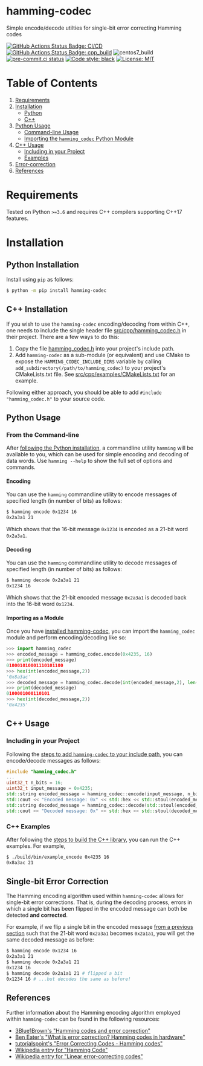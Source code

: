 # hamming-codec
Simple encode/decode utilties for single-bit error correcting Hamming codes

[![GitHub Actions Status Badge: CI/CD]][GitHub Actions Status: CI/CD]
[![GitHub Actions Status Badge: cpp_build]][GitHub Actions Status: cpp_build]
![centos7_build](https://github.com/dantrim/hamming-codec/workflows/centos7_build/badge.svg)
[![pre-commit.ci status][pre-commit.ci status badge]][pre-commit.ci status]
[![Code style: black][black badge]](https://github.com/psf/black)
[![License: MIT](https://img.shields.io/badge/License-MIT-yellow.svg)](https://opensource.org/licenses/MIT)

# Table of Contents
 1. [Requirements](#requirements)
 2. [Installation](#installation)
     * [Python](#python-installation)
     * [C++](#c-installation)
 3. [Python Usage](#python-usage)
     * [Command-line Usage](#from-the-command-line)
     * [Importing the `hamming_codec` Python Module](#importing-as-a-module)
 4. [C++ Usage](#c-usage)
     * [Including in your Project](#including-in-your-project)
     * [Examples](#c-examples)
 5. [Error-correction](#single-bit-error-correction)
 6. [References](#references)

# Requirements

Tested on Python `>=3.6` and requires C++ compilers supporting C++17 features.


# Installation

## Python Installation

Install using `pip` as follows:

```bash
$ python -m pip install hamming-codec
```

## C++ Installation

If you wish to use the `hamming-codec` encoding/decoding from within C++,
one needs to include the single header file
[src/cpp/hamming_codec.h](src/cpp/hamming_codec.h) in their project.
There are a few ways to do this:

  1. Copy the file [hamming_codec.h](src/cpp/hamming_codec.h) into your project's include path.
  2. Add `hamming-codec` as a sub-module (or equivalent) and use CMake to expose the `HAMMING_CODEC_INCLUDE_DIRS`
        variable by calling `add_subdirectory(/path/to/hamming_codec)` to your project's CMakeLists.txt file.
     See [src/cpp/examples/CMakeLists.txt](src/cpp/examples/CMakeLists.txt) for an example.

Following either approach, you should be able to add `#include "hamming_codec.h"` to your
source code.

## Python Usage

### From the Command-line

After [following the Python installation](#python-installation), a commandline utility
`hamming` will be available to you, which can be used for simple encoding and decoding
of data words. Use `hamming --help` to show the full set of options and commands.

#### Encoding

You can use the `hamming` commandline utility to encode messages of specified length
(in number of bits) as follows:

```bash
$ hamming encode 0x1234 16
0x2a3a1 21
```

Which shows that the 16-bit message `0x1234` is encoded as a 21-bit word `0x2a3a1`.

#### Decoding

You can use the `hamming` commandline utility to decode messages of specified length (in number of bits) as follows:

```bash
$ hamming decode 0x2a3a1 21
0x1234 16
```
Which shows that the 21-bit encoded message `0x2a3a1` is decoded back into the 16-bit word `0x1234`.


#### Importing as a Module

Once you have [installed hamming-codec](#python-installation), you can import the `hamming_codec`
module and perform encoding/decoding like so:

```python
>>> import hamming_codec
>>> encoded_message = hamming_codec.encode(0x4235, 16)
>>> print(encoded_message)
010001010001110101100
>>> hex(int(encoded_message,2))
'0x8a3ac'
>>> decoded_message = hamming_codec.decode(int(encoded_message,2), len(encoded_message))
>>> print(decoded_message)
0100001000110101
>>> hex(int(decoded_message,2))
'0x4235'
```

## C++ Usage

### Including in your Project

Following the [steps to add `hamming-codec` to your include path](#c-installation),
you can encode/decode messages as follows:

```c++
#include "hamming_codec.h"
...
uint32_t n_bits = 16;
uint32_t input_message = 0x4235;
std::string encoded_message = hamming_codec::encode(input_message, n_bits);
std::cout << "Encoded message: 0x" << std::hex << std::stoul(encoded_message, 0, 2) << std::endl; // prints "Encoded message: 0x8a3ac"
std::string decoded_message = hamming_codec::decode(std::stoul(encoded_message, 0, 2), encoded_message.length());
std::cout << "Decoded message: 0x" << std::hex << std::stoul(decoded_message, 0, 2) << std::endl; // prints "Decoded message: 0x4235"
```

### C++ Examples
After following the [steps to build the C++ library](#c-installation), you 
can run the C++ examples. For example,
```bash
$ ./build/bin/example_encode 0x4235 16
0x8a3ac 21
```

## Single-bit Error Correction

The Hamming encoding algorithm used within `hamming-codec` allows for single-bit error corrections. That
is, during the decoding process, errors in which a single bit has been flipped in the encoded message
can both be detected **and corrected**.

For example, if we flip a single bit
in the encoded message [from a previous section](#encoding) such that the 21-bit word `0x2a3a1` becomes `0x2a1a1`,
you will get the same decoded message as before:

```bash
$ hamming encode 0x1234 16
0x2a3a1 21
$ hamming decode 0x2a3a1 21
0x1234 16
$ hamming decode 0x2a1a1 21 # flipped a bit
0x1234 16 # ...but decodes the same as before!
```

## References
Further information about the Hamming encoding algorithm employed within `hamming-codec` can be found in the following resources:
  * [3Blue1Brown's "Hamming codes and error correction"](https://www.youtube.com/watch?v=X8jsijhllIA)
  * [Ben Eater's "What is error correction? Hamming codes in hardware"](https://www.youtube.com/watch?v=h0jloehRKas)
  * [tutorialspoint's "Error Correcting Codes - Hamming codes"](https://www.tutorialspoint.com/error-correcting-codes-hamming-codes)
  * [Wikipedia entry for "Hamming Code"](https://en.wikipedia.org/wiki/Hamming_code)
  * [Wikipedia entry for "Linear error-correcting codes"](https://en.wikipedia.org/wiki/Linear_code)

<!--- LINKS --->
[pre-commit.ci status badge]:https://results.pre-commit.ci/badge/github/dantrim/hamming-codec/main.svg
[pre-commit.ci status]:https://results.pre-commit.ci/latest/github/dantrim/hamming-codec/main
[GitHub Actions Status Badge: CI/CD]:https://github.com/dantrim/hamming-codec/workflows/CI/CD/badge.svg?branch=main
[GitHub Actions Status: CI/CD]:https://github.com/dantrim/hamming-codec/actions?query=workflow%3ACI%2FCD+branch%3Amain
[GitHub Actions Status Badge: cpp_build]:https://github.com/dantrim/hamming-codec/workflows/cpp_build/badge.svg?branch=main
[GitHub Actions Status: cpp_build]:https://github.com/dantrim/hamming-codec/actions?query=workflow%3Acpp_build+branch%3Amain
[black badge]:https://img.shields.io/badge/code%20style-black-000000.svg
